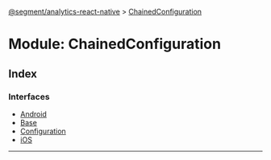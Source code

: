 [@segment/analytics-react-native](../README.md) > [ChainedConfiguration](../modules/analytics.chainedconfiguration.md)

# Module: ChainedConfiguration

## Index

### Interfaces

* [Android](../interfaces/analytics.chainedconfiguration.android.md)
* [Base](../interfaces/analytics.chainedconfiguration.base.md)
* [Configuration](../interfaces/analytics.chainedconfiguration.configuration.md)
* [iOS](../interfaces/analytics.chainedconfiguration.ios.md)

---


